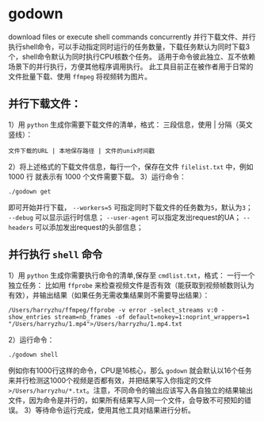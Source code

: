 # godown
download files or execute shell commands concurrently
并行下载文件、并行执行shell命令，可以手动指定同时运行的任务数量，下载任务默认为同时下载3个，shell命令默认为同时执行CPU核数个任务。
适用于命令彼此独立、互不依赖场景下的并行执行，方便其他程序调用执行。
此工具目前正在被作者用于日常的文件批量下载、使用 `ffmpeg` 将视频转为图片。

## 并行下载文件：
1）用 `python` 生成你需要下载文件的清单，格式： 三段信息，使用 | 分隔（英文竖线）：

```
文件下载的URL | 本地保存路径 | 文件的unix时间戳
```
2）将上述格式的下载文件信息，每行一个，保存在文件 `filelist.txt` 中，例如 1000 行 就表示有 1000 个文件需要下载。
3）运行命令：
```
./godown get
```
即可开始并行下载，
`--workers=5` 可指定同时下载文件的任务数为`5`，默认为`3`；
`--debug` 可以显示运行时信息；
`--user-agent` 可以指定发出request的UA；
`--headers` 可以添加发出request的头部信息；


## 并行执行 `shell` 命令
1）用 `python` 生成你需要执行命令的清单,保存至 `cmdlist.txt`，格式： 一行一个独立任务：
比如用 `ffprobe` 来检查视频文件是否有效（能获取到视频帧数则认为有效），并输出结果（如果任务无需收集结果则不需要导出结果）：
```
/Users/harryzhu/ffmpeg/ffprobe -v error -select_streams v:0 -show_entries stream=nb_frames -of default=nokey=1:noprint_wrappers=1  "/Users/harryzhu/1.mp4">/Users/harryzhu/1.mp4.txt
```
2）运行命令：
```
./godown shell
```
例如你有1000行这样的命令，CPU是16核心，那么 `godown` 就会默认以16个任务来并行检测这1000个视频是否都有效，并把结果写入你指定的文件 `>/Users/harryzhu/*.txt`。注意，不同命令的输出应该写入各自独立的结果输出文件，因为命令是并行的，如果所有结果写人同一个文件，会导致不可预知的错误。
3）等待命令运行完成，使用其他工具对结果进行分析。
